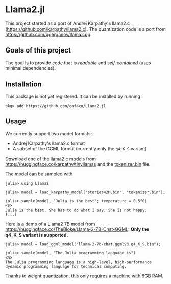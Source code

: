 # Llama2.jl

This project started as a port of Andrej Karpathy's llama2.c (https://github.com/karpathy/llama2.c).
The quantization code is a port from https://github.com/ggerganov/llama.cpp.

## Goals of this project

The goal is to provide code that is *readable* and *self-contained* (uses minimal dependencies).

## Installation

This package is not yet registered. It can be installed by running
```
pkg> add https://github.com/cafaxo/Llama2.jl
```

## Usage

We currently support two model formats:
- Andrej Karpathy's llama2.c format
- A subset of the GGML format (currently only the `q4_K_S` variant)

Download one of the llama2.c models from https://huggingface.co/karpathy/tinyllamas and the [tokenizer.bin](https://github.com/karpathy/llama2.c/raw/b4bb47bb7baf0a5fb98a131d80b4e1a84ad72597/tokenizer.bin) file.

The model can be sampled with
```
julia> using Llama2

julia> model = load_karpathy_model("stories42M.bin", "tokenizer.bin");

julia> sample(model, "Julia is the best"; temperature = 0.5f0)
<s>
Julia is the best. She has to do what I say. She is not happy.
[...]
```

Here is a demo of a Llama2 7B model from https://huggingface.co/TheBloke/Llama-2-7B-Chat-GGML:
**Only the q4_K_S variant is supported.**

```
julia> model = load_ggml_model("llama-2-7b-chat.ggmlv3.q4_K_S.bin");

julia> sample(model, "The Julia programming language is")
<s>
The Julia programming language is a high-level, high-performance dynamic programming language for technical computing.

```
Thanks to weight quantization, this only requires a machine with 8GB RAM.
